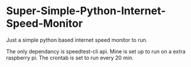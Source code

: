 # Super-Simple-Python-Internet-Speed-Monitor

Just a simple python based internet speed monitor to run. 

The only dependancy is speedtest-cli api. Mine is set up to run on a extra raspberry pi.
The crontab is set to run every 20 min.
